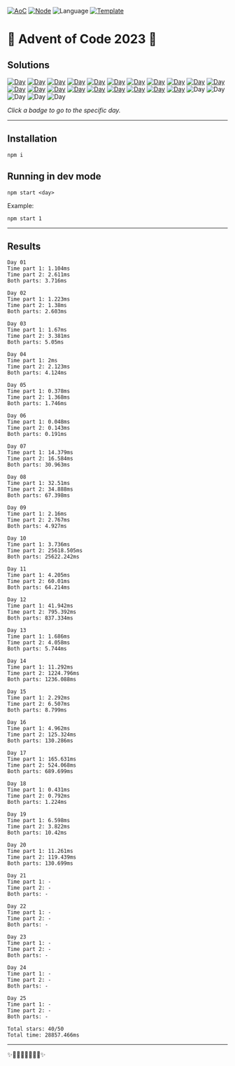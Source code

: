 <!-- Entries between SOLUTIONS and RESULTS tags are auto-generated -->

[![AoC](https://badgen.net/badge/AoC/2023/blue)](https://adventofcode.com/2023)
[![Node](https://badgen.net/badge/Node/v16.13.0+/blue)](https://nodejs.org/en/download/)
![Language](https://badgen.net/badge/Language/TypeScript/blue)
[![Template](https://badgen.net/badge/Template/aocrunner/blue)](https://github.com/caderek/aocrunner)

# 🎄 Advent of Code 2023 🎄

## Solutions

<!--SOLUTIONS-->

[![Day](https://badgen.net/badge/01/%E2%98%85%E2%98%85/green)](src/day01)
[![Day](https://badgen.net/badge/02/%E2%98%85%E2%98%85/green)](src/day02)
[![Day](https://badgen.net/badge/03/%E2%98%85%E2%98%85/green)](src/day03)
[![Day](https://badgen.net/badge/04/%E2%98%85%E2%98%85/green)](src/day04)
[![Day](https://badgen.net/badge/05/%E2%98%85%E2%98%85/green)](src/day05)
[![Day](https://badgen.net/badge/06/%E2%98%85%E2%98%85/green)](src/day06)
[![Day](https://badgen.net/badge/07/%E2%98%85%E2%98%85/green)](src/day07)
[![Day](https://badgen.net/badge/08/%E2%98%85%E2%98%85/green)](src/day08)
[![Day](https://badgen.net/badge/09/%E2%98%85%E2%98%85/green)](src/day09)
[![Day](https://badgen.net/badge/10/%E2%98%85%E2%98%85/green)](src/day10)
[![Day](https://badgen.net/badge/11/%E2%98%85%E2%98%85/green)](src/day11)
[![Day](https://badgen.net/badge/12/%E2%98%85%E2%98%85/green)](src/day12)
[![Day](https://badgen.net/badge/13/%E2%98%85%E2%98%85/green)](src/day13)
[![Day](https://badgen.net/badge/14/%E2%98%85%E2%98%85/green)](src/day14)
[![Day](https://badgen.net/badge/15/%E2%98%85%E2%98%85/green)](src/day15)
[![Day](https://badgen.net/badge/16/%E2%98%85%E2%98%85/green)](src/day16)
[![Day](https://badgen.net/badge/17/%E2%98%85%E2%98%85/green)](src/day17)
[![Day](https://badgen.net/badge/18/%E2%98%85%E2%98%85/green)](src/day18)
[![Day](https://badgen.net/badge/19/%E2%98%85%E2%98%85/green)](src/day19)
[![Day](https://badgen.net/badge/20/%E2%98%85%E2%98%85/green)](src/day20)
![Day](https://badgen.net/badge/21/%E2%98%86%E2%98%86/gray)
![Day](https://badgen.net/badge/22/%E2%98%86%E2%98%86/gray)
![Day](https://badgen.net/badge/23/%E2%98%86%E2%98%86/gray)
![Day](https://badgen.net/badge/24/%E2%98%86%E2%98%86/gray)
![Day](https://badgen.net/badge/25/%E2%98%86%E2%98%86/gray)

<!--/SOLUTIONS-->

_Click a badge to go to the specific day._

---

## Installation

```
npm i
```

## Running in dev mode

```
npm start <day>
```

Example:

```
npm start 1
```

---

## Results

<!--RESULTS-->

```
Day 01
Time part 1: 1.104ms
Time part 2: 2.611ms
Both parts: 3.716ms
```

```
Day 02
Time part 1: 1.223ms
Time part 2: 1.38ms
Both parts: 2.603ms
```

```
Day 03
Time part 1: 1.67ms
Time part 2: 3.381ms
Both parts: 5.05ms
```

```
Day 04
Time part 1: 2ms
Time part 2: 2.123ms
Both parts: 4.124ms
```

```
Day 05
Time part 1: 0.378ms
Time part 2: 1.368ms
Both parts: 1.746ms
```

```
Day 06
Time part 1: 0.048ms
Time part 2: 0.143ms
Both parts: 0.191ms
```

```
Day 07
Time part 1: 14.379ms
Time part 2: 16.584ms
Both parts: 30.963ms
```

```
Day 08
Time part 1: 32.51ms
Time part 2: 34.888ms
Both parts: 67.398ms
```

```
Day 09
Time part 1: 2.16ms
Time part 2: 2.767ms
Both parts: 4.927ms
```

```
Day 10
Time part 1: 3.736ms
Time part 2: 25618.505ms
Both parts: 25622.242ms
```

```
Day 11
Time part 1: 4.205ms
Time part 2: 60.01ms
Both parts: 64.214ms
```

```
Day 12
Time part 1: 41.942ms
Time part 2: 795.392ms
Both parts: 837.334ms
```

```
Day 13
Time part 1: 1.686ms
Time part 2: 4.058ms
Both parts: 5.744ms
```

```
Day 14
Time part 1: 11.292ms
Time part 2: 1224.796ms
Both parts: 1236.088ms
```

```
Day 15
Time part 1: 2.292ms
Time part 2: 6.507ms
Both parts: 8.799ms
```

```
Day 16
Time part 1: 4.962ms
Time part 2: 125.324ms
Both parts: 130.286ms
```

```
Day 17
Time part 1: 165.631ms
Time part 2: 524.068ms
Both parts: 689.699ms
```

```
Day 18
Time part 1: 0.431ms
Time part 2: 0.792ms
Both parts: 1.224ms
```

```
Day 19
Time part 1: 6.598ms
Time part 2: 3.822ms
Both parts: 10.42ms
```

```
Day 20
Time part 1: 11.261ms
Time part 2: 119.439ms
Both parts: 130.699ms
```

```
Day 21
Time part 1: -
Time part 2: -
Both parts: -
```

```
Day 22
Time part 1: -
Time part 2: -
Both parts: -
```

```
Day 23
Time part 1: -
Time part 2: -
Both parts: -
```

```
Day 24
Time part 1: -
Time part 2: -
Both parts: -
```

```
Day 25
Time part 1: -
Time part 2: -
Both parts: -
```

```
Total stars: 40/50
Total time: 28857.466ms
```

<!--/RESULTS-->

---

✨🎄🎁🎄🎅🎄🎁🎄✨